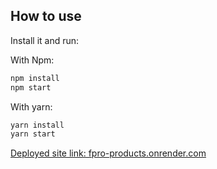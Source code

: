 ## How to use

Install it and run:

With Npm:
```bash
npm install
npm start
```

With yarn:
```bash
yarn install
yarn start
```

[Deployed site link: fpro-products.onrender.com](https://fpro-products.onrender.com/)
